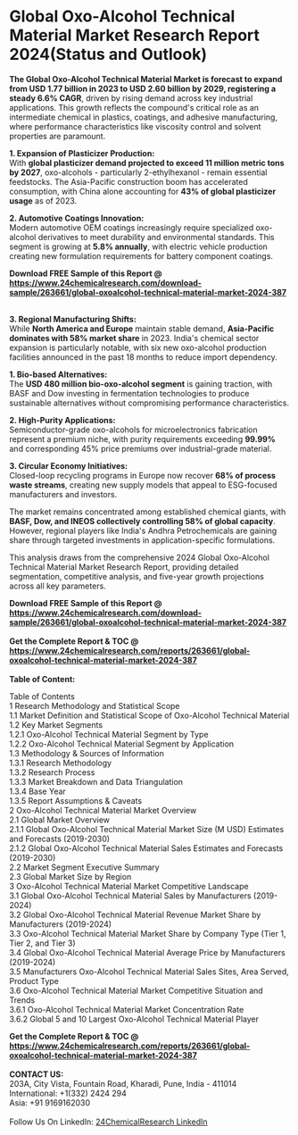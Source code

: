 <h1>Global Oxo-Alcohol Technical Material Market Research Report 2024(Status and Outlook)</h1><p><strong>The Global Oxo-Alcohol Technical Material Market is forecast to expand from USD 1.77 billion in 2023 to USD 2.60 billion by 2029, registering a steady 6.6% CAGR</strong>, driven by rising demand across key industrial applications. This growth reflects the compound's critical role as an intermediate chemical in plastics, coatings, and adhesive manufacturing, where performance characteristics like viscosity control and solvent properties are paramount.</p><p><strong>1. Expansion of Plasticizer Production:</strong><br>
With <strong>global plasticizer demand projected to exceed 11 million metric tons by 2027</strong>, oxo-alcohols - particularly 2-ethylhexanol - remain essential feedstocks. The Asia-Pacific construction boom has accelerated consumption, with China alone accounting for <strong>43% of global plasticizer usage</strong> as of 2023.</p><p><strong>2. Automotive Coatings Innovation:</strong><br>
Modern automotive OEM coatings increasingly require specialized oxo-alcohol derivatives to meet durability and environmental standards. This segment is growing at <strong>5.8% annually</strong>, with electric vehicle production creating new formulation requirements for battery component coatings.</p><div><b>Download FREE Sample of this Report @ 
            <a href="https://www.24chemicalresearch.com/download-sample/263661/global-oxoalcohol-technical-material-market-2024-387">
            https://www.24chemicalresearch.com/download-sample/263661/global-oxoalcohol-technical-material-market-2024-387</a></b></div><br><p><strong>3. Regional Manufacturing Shifts:</strong><br>
While <strong>North America and Europe</strong> maintain stable demand, <strong>Asia-Pacific dominates with 58% market share</strong> in 2023. India's chemical sector expansion is particularly notable, with six new oxo-alcohol production facilities announced in the past 18 months to reduce import dependency.</p><p><strong>1. Bio-based Alternatives:</strong><br>
The <strong>USD 480 million bio-oxo-alcohol segment</strong> is gaining traction, with BASF and Dow investing in fermentation technologies to produce sustainable alternatives without compromising performance characteristics.</p><p><strong>2. High-Purity Applications:</strong><br>
Semiconductor-grade oxo-alcohols for microelectronics fabrication represent a premium niche, with purity requirements exceeding <strong>99.99%</strong> and corresponding 45% price premiums over industrial-grade material.</p><p><strong>3. Circular Economy Initiatives:</strong><br>
Closed-loop recycling programs in Europe now recover <strong>68% of process waste streams</strong>, creating new supply models that appeal to ESG-focused manufacturers and investors.</p><p>The market remains concentrated among established chemical giants, with <strong>BASF, Dow, and INEOS collectively controlling 58% of global capacity</strong>. However, regional players like India's Andhra Petrochemicals are gaining share through targeted investments in application-specific formulations.</p><p>This analysis draws from the comprehensive 2024 Global Oxo-Alcohol Technical Material Market Research Report, providing detailed segmentation, competitive analysis, and five-year growth projections across all key parameters.</p><div><b>Download FREE Sample of this Report @ 
            <a href="https://www.24chemicalresearch.com/download-sample/263661/global-oxoalcohol-technical-material-market-2024-387">
            https://www.24chemicalresearch.com/download-sample/263661/global-oxoalcohol-technical-material-market-2024-387</a></b></div><br><div><b>Get the Complete Report & TOC @ 
            <a href="https://www.24chemicalresearch.com/reports/263661/global-oxoalcohol-technical-material-market-2024-387">
            https://www.24chemicalresearch.com/reports/263661/global-oxoalcohol-technical-material-market-2024-387</a></b></div><br>
            <b>Table of Content:</b><p>Table of Contents<br />
1 Research Methodology and Statistical Scope<br />
1.1 Market Definition and Statistical Scope of Oxo-Alcohol Technical Material<br />
1.2 Key Market Segments<br />
1.2.1 Oxo-Alcohol Technical Material Segment by Type<br />
1.2.2 Oxo-Alcohol Technical Material Segment by Application<br />
1.3 Methodology & Sources of Information<br />
1.3.1 Research Methodology<br />
1.3.2 Research Process<br />
1.3.3 Market Breakdown and Data Triangulation<br />
1.3.4 Base Year<br />
1.3.5 Report Assumptions & Caveats<br />
2 Oxo-Alcohol Technical Material Market Overview<br />
2.1 Global Market Overview<br />
2.1.1 Global Oxo-Alcohol Technical Material Market Size (M USD) Estimates and Forecasts (2019-2030)<br />
2.1.2 Global Oxo-Alcohol Technical Material Sales Estimates and Forecasts (2019-2030)<br />
2.2 Market Segment Executive Summary<br />
2.3 Global Market Size by Region<br />
3 Oxo-Alcohol Technical Material Market Competitive Landscape<br />
3.1 Global Oxo-Alcohol Technical Material Sales by Manufacturers (2019-2024)<br />
3.2 Global Oxo-Alcohol Technical Material Revenue Market Share by Manufacturers (2019-2024)<br />
3.3 Oxo-Alcohol Technical Material Market Share by Company Type (Tier 1, Tier 2, and Tier 3)<br />
3.4 Global Oxo-Alcohol Technical Material Average Price by Manufacturers (2019-2024)<br />
3.5 Manufacturers Oxo-Alcohol Technical Material Sales Sites, Area Served, Product Type<br />
3.6 Oxo-Alcohol Technical Material Market Competitive Situation and Trends<br />
3.6.1 Oxo-Alcohol Technical Material Market Concentration Rate<br />
3.6.2 Global 5 and 10 Largest Oxo-Alcohol Technical Material Player</p><div><b>Get the Complete Report & TOC @ 
            <a href="https://www.24chemicalresearch.com/reports/263661/global-oxoalcohol-technical-material-market-2024-387">
            https://www.24chemicalresearch.com/reports/263661/global-oxoalcohol-technical-material-market-2024-387</a></b></div><br><b>CONTACT US:</b><br>
            203A, City Vista, Fountain Road, Kharadi, Pune, India - 411014<br>
            International: +1(332) 2424 294<br>
            Asia: +91 9169162030 <br><br>
            Follow Us On LinkedIn: <a href="https://www.linkedin.com/company/24chemicalresearch/">24ChemicalResearch LinkedIn</a>